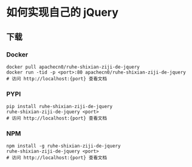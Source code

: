 # 如何实现自己的 jQuery

## 下载

### Docker

```
docker pull apachecn0/ruhe-shixian-ziji-de-jquery
docker run -tid -p <port>:80 apachecn0/ruhe-shixian-ziji-de-jquery
# 访问 http://localhost:{port} 查看文档
```

### PYPI

```
pip install ruhe-shixian-ziji-de-jquery
ruhe-shixian-ziji-de-jquery <port>
# 访问 http://localhost:{port} 查看文档
```

### NPM

```
npm install -g ruhe-shixian-ziji-de-jquery
ruhe-shixian-ziji-de-jquery <port>
# 访问 http://localhost:{port} 查看文档
```